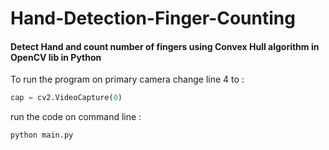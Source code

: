 # Hand-Detection-Finger-Counting
#### Detect Hand and count number of fingers using Convex Hull algorithm in OpenCV lib in Python

To run the program on primary camera change line 4 to :
```python
cap = cv2.VideoCapture(0)
```

run the code on command line :
```command line
python main.py
```
